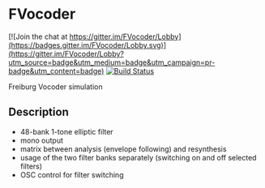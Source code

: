 # FVocoder

[![Join the chat at https://gitter.im/FVocoder/Lobby](https://badges.gitter.im/FVocoder/Lobby.svg)](https://gitter.im/FVocoder/Lobby?utm_source=badge&utm_medium=badge&utm_campaign=pr-badge&utm_content=badge)
[![Build Status](https://travis-ci.org/nicb/FVocoder.svg?branch=master)](https://travis-ci.org/nicb/FVocoder)

Freiburg Vocoder simulation

## Description

* 48-bank 1-tone elliptic filter
* mono output
* matrix between analysis (envelope following) and resynthesis
* usage of the two filter banks separately (switching on and off selected filters)
* OSC control for filter switching
